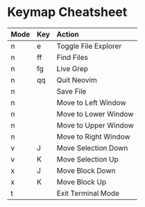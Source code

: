 # Keymap Cheatsheet 

| Mode | Key | Action |
|:----|:----|:-------|
| n | <leader>e | Toggle File Explorer |
| n | <leader>ff | Find Files |
| n | <leader>fg | Live Grep |
| n | <leader>qq | Quit Neovim |
| n | <C-s> | Save File |
| n | <C-h> | Move to Left Window |
| n | <C-j> | Move to Lower Window |
| n | <C-k> | Move to Upper Window |
| n | <C-l> | Move to Right Window |
| v | J | Move Selection Down |
| v | K | Move Selection Up |
| x | J | Move Block Down |
| x | K | Move Block Up |
| t | <Esc> | Exit Terminal Mode |
